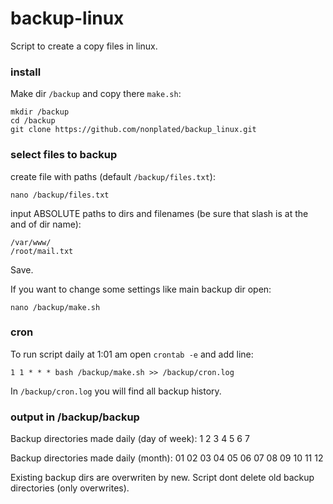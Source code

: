 backup-linux
============
Script to create a copy files in linux.


### install

Make dir `/backup` and copy there `make.sh`:
```console
mkdir /backup
cd /backup
git clone https://github.com/nonplated/backup_linux.git
```

### select files to backup

create file with paths (default `/backup/files.txt`):
```console
nano /backup/files.txt
```
input ABSOLUTE paths to dirs and filenames (be sure that slash is at the and of dir name):
```
/var/www/
/root/mail.txt
```
Save.

If you want to change some settings like main backup dir open:
```console
nano /backup/make.sh
```


### cron

To run script daily at 1:01 am open `crontab -e` and add line:
```
1 1 * * * bash /backup/make.sh >> /backup/cron.log
```
In `/backup/cron.log` you will find all backup history.


### output in /backup/backup

Backup directories made daily (day of week): 1 2 3 4 5 6 7

Backup directories made daily (month): 01 02 03 04 05 06 07 08 09 10 11 12

Existing backup dirs are overwriten by new.
Script dont delete old backup directories (only overwrites).
